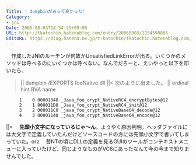 ```yaml
---
Title: ' dumpbinがあって良かった'
Category:
- jni
Date: 2006-08-03T18:54:25+09:00
URL: http://tkatochin.hatenablog.com/entry/20060803/1154598865
EditURL: https://blog.hatena.ne.jp/t-katochin/tkatochin.hatenablog.com/atom/entry/6653586347154755811
---
```


　作成したJNIのルーチンが何故かUnsatisfiedLinkErrorが出る。いくつかのメソッドは呼べるのにいくつかは呼べない。なんでだろーと、えいやっと以下を叩いたら、
>||
  dumpbin /EXPORTS fooNative.dll
||<
次のように出ました。
>||
   ordinal hint RVA      name

         1    0 00001340 _Java_foo_crypt_NativeRC4_encryptBytes@12
         2    1 000011D0 _Java_foo_crypt_NativeRC4_init@12
         3    2 000011C0 _java_foo_crypt_NativeBase64_decode@12
         4    3 00001140 _java_foo_crypt_NativeBase64_encode@12
||<
　<b>先頭小文字になっているじゃ〜ん</b>。ようやく原因判明。ヘッダファイルには大文字で定義していたんだけどソースコードの方には先頭小文字で書いてしまっていた。orz
　昔NTの頃にDLLの定義を見るGUIのツールがコンテキストメニューに入っていたけど、同じようなものがVC6にあったなんて今の今まで知りませんでした。
